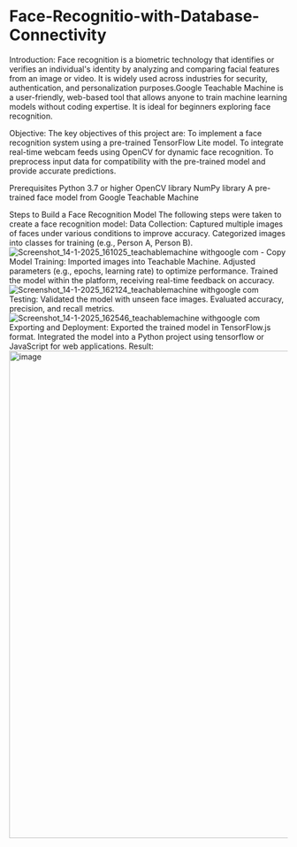# Face-Recognitio-with-Database-Connectivity
Introduction:
Face recognition is a biometric technology that identifies or verifies an individual's identity by analyzing and comparing facial features from an image or video. It is widely used across industries for security, authentication, and personalization purposes.Google Teachable Machine is a user-friendly, web-based tool that allows anyone to train machine learning models without coding expertise. It is ideal for beginners exploring face recognition.

Objective:
The key objectives of this project are:
To implement a face recognition system using a pre-trained TensorFlow Lite model.
To integrate real-time webcam feeds using OpenCV for dynamic face recognition.
To preprocess input data for compatibility with the pre-trained model and provide accurate predictions.

Prerequisites
Python 3.7 or higher
OpenCV library
NumPy library
A pre-trained face model from Google Teachable Machine

Steps to Build a Face Recognition Model The following steps were taken to create a face recognition model:
Data Collection: Captured multiple images of faces under various conditions to improve accuracy. Categorized images into classes for training (e.g., Person A, Person B). 
![Screenshot_14-1-2025_161025_teachablemachine withgoogle com - Copy](https://github.com/user-attachments/assets/e0465e81-8c39-403b-8376-17a6341c40e6)
Model Training: Imported images into Teachable Machine. Adjusted parameters (e.g., epochs, learning rate) to optimize performance. Trained the model within the platform, receiving real-time feedback on accuracy. 
![Screenshot_14-1-2025_162124_teachablemachine withgoogle com](https://github.com/user-attachments/assets/a48c167c-f7a3-410f-9634-534ebf49b8fb)
Testing: Validated the model with unseen face images. Evaluated accuracy, precision, and recall metrics. 
![Screenshot_14-1-2025_162546_teachablemachine withgoogle com](https://github.com/user-attachments/assets/05b7ca52-d5eb-4331-9827-ef8804438157)
Exporting and Deployment: Exported the trained model in TensorFlow.js format. Integrated the model into a Python project using tensorflow or JavaScript for web applications.
Result:
<img width="881" alt="image" src="https://github.com/user-attachments/assets/8bd5bacc-d7eb-46c4-ac01-d51930be9fb1" />

